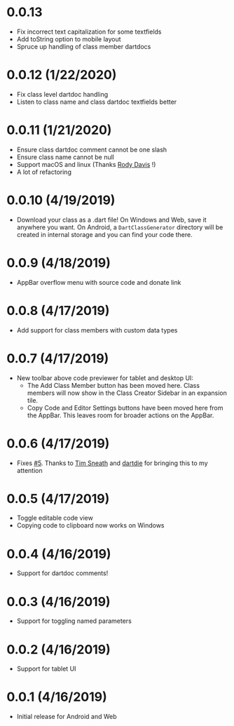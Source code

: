 # 0.0.13
- Fix incorrect text capitalization for some textfields
- Add toString option to mobile layout
- Spruce up handling of class member dartdocs

# 0.0.12 (1/22/2020)
- Fix class level dartdoc handling
- Listen to class name and class dartdoc textfields better

# 0.0.11 (1/21/2020)
- Ensure class dartdoc comment cannot be one slash
- Ensure class name cannot be null
- Support macOS and linux (Thanks [Rody Davis](https://github.com/RodyDavis) !)
- A lot of refactoring

# 0.0.10 (4/19/2019)
- Download your class as a .dart file! On Windows and Web, save it anywhere you want. On Android, a `DartClassGenerator` directory will be created in internal storage and you can find your code there.

# 0.0.9 (4/18/2019)
- AppBar overflow menu with source code and donate link

# 0.0.8 (4/17/2019)
- Add support for class members with custom data types

# 0.0.7 (4/17/2019)
- New toolbar above code previewer for tablet and desktop UI:
  - The Add Class Member button has been moved here. Class members will now show in the Class Creator Sidebar in an expansion tile.
  - Copy Code and Editor Settings buttons have been moved here from the AppBar. This leaves room for broader actions on the AppBar.

# 0.0.6 (4/17/2019)
- Fixes [#5](https://github.com/GroovinChip/dart_class_generator/issues/5). Thanks to [Tim Sneath](https://twitter.com/timsneath?s=20) and [dartdie](https://github.com/darthdie) for bringing this to my attention

# 0.0.5 (4/17/2019)
- Toggle editable code view
- Copying code to clipboard now works on Windows

# 0.0.4 (4/16/2019)
- Support for dartdoc comments!

# 0.0.3 (4/16/2019)
- Support for toggling named parameters

# 0.0.2 (4/16/2019)
- Support for tablet UI

# 0.0.1 (4/16/2019)
- Initial release for Android and Web
